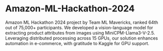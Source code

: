 # Amazon-ML-Hackathon-2024
Amazon ML Hackathon 2024 project by Team ML Mavericks, ranked 64th out of 75,000+ participants. We developed a vision-language model for extracting product attributes from images using MiniCPM-Llama3-V-2.5. Leveraging distributed processing across 15 GPUs, our solution enhances automation in e-commerce, with gratitude to Kaggle for GPU support.
